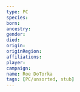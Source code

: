 ```yaml
---
type: PC
species:
born:
ancestry:
gender:
died:
origin:
originRegion:
affiliations:
player:
campaign:
name: Roe DoTorka
tags: [PC/unsorted, stub]
---
```


